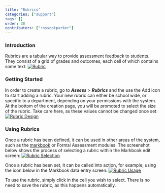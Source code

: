 ```yaml
---
title: "Rubrics"
categories: ["support"]
tags: []
order: 30
contributors: ["rossdotparker"]
---
```


### Introduction

Rubrics are a tabular way to provide assessment feedback to students. They consist of a grid of grades and outcomes, each cell of which contains some text: [![Rubric](/img/teachers/rubrics/Rubric-1024x554.png)](/img/teachers/rubrics/Rubric.png)

### Getting Started

In order to create a rubric, go to ___Assess___ > ___Rubrics___ and the use the Add icon to start adding a rubric. Your new rubric can either be school wide, or specific to a department, depending on your permissions with the system. At the bottom of the creation page, you will be promoted to select the size of the rubric. Take care here, as these values cannot be changed once set: [![Rubric Design](/img/teachers/rubrics/Rubric-Design-1024x193.png)](/img/teachers/rubrics/Rubric-Design.png)

### Using Rubrics

Once a rubric has been defined, it can be used in other areas of the system, such as the [markbook](/modules/assess/markbook) or Formal Assessment modules. The screenshot below shows the process of selecting a rubric within the Markbook edit screen: [![Rubric Selection](/img/teachers/rubrics/Rubric-Selection-1024x224.png)](/img/teachers/rubrics/Rubric-Selection.png)

Once a rubric has been set, it can be called into action, for example, using the icon below in the Markbook data entry screen: [![Rubric Usage](/img/teachers/rubrics/Rubric-Usage-1024x180.png)](/img/teachers/rubrics/Rubric-Usage.png)

To use the rubric, simply click in the cell you wish to select. There is no need to save the rubric, as this happens automatically.
